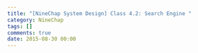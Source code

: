```yaml
---
title: "[NineChap System Design] Class 4.2: Search Engine "
category: NineChap
tags: []
comments: true
date: 2015-08-30 00:00
---
```


